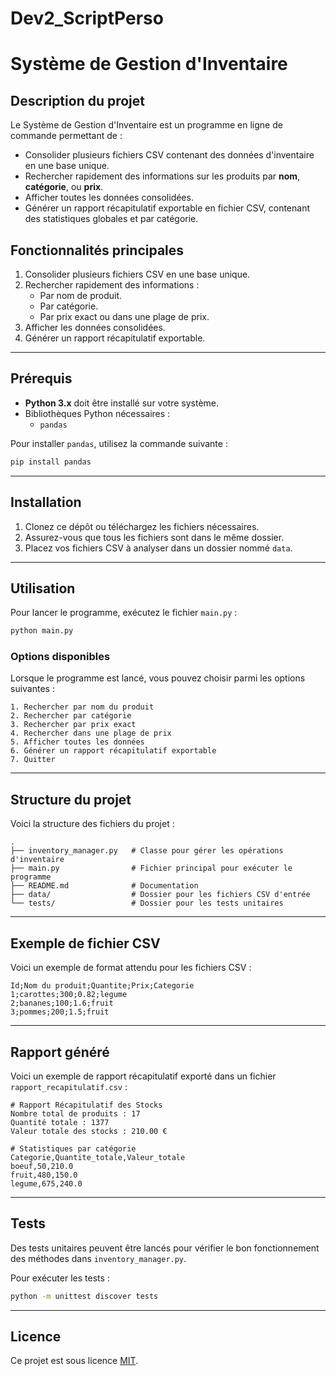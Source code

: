 # Dev2_ScriptPerso
# Système de Gestion d'Inventaire

## Description du projet

Le Système de Gestion d'Inventaire est un programme en ligne de commande permettant de :

- Consolider plusieurs fichiers CSV contenant des données d'inventaire en une base unique.
- Rechercher rapidement des informations sur les produits par **nom**, **catégorie**, ou **prix**.
- Afficher toutes les données consolidées.
- Générer un rapport récapitulatif exportable en fichier CSV, contenant des statistiques globales et par catégorie.

## Fonctionnalités principales

1. Consolider plusieurs fichiers CSV en une base unique.
2. Rechercher rapidement des informations :
   - Par nom de produit.
   - Par catégorie.
   - Par prix exact ou dans une plage de prix.
3. Afficher les données consolidées.
4. Générer un rapport récapitulatif exportable.

---

## Prérequis

- **Python 3.x** doit être installé sur votre système.
- Bibliothèques Python nécessaires :
  - `pandas`

Pour installer `pandas`, utilisez la commande suivante :

```bash
pip install pandas
```

---

## Installation

1. Clonez ce dépôt ou téléchargez les fichiers nécessaires.
2. Assurez-vous que tous les fichiers sont dans le même dossier.
3. Placez vos fichiers CSV à analyser dans un dossier nommé `data`.

---

## Utilisation

Pour lancer le programme, exécutez le fichier `main.py` :

```bash
python main.py
```

### Options disponibles

Lorsque le programme est lancé, vous pouvez choisir parmi les options suivantes :

```
1. Rechercher par nom du produit
2. Rechercher par catégorie
3. Rechercher par prix exact
4. Rechercher dans une plage de prix
5. Afficher toutes les données
6. Générer un rapport récapitulatif exportable
7. Quitter
```

---

## Structure du projet

Voici la structure des fichiers du projet :

```
.
├── inventory_manager.py   # Classe pour gérer les opérations d'inventaire
├── main.py                # Fichier principal pour exécuter le programme
├── README.md              # Documentation
├── data/                  # Dossier pour les fichiers CSV d'entrée
└── tests/                 # Dossier pour les tests unitaires
```

---

## Exemple de fichier CSV

Voici un exemple de format attendu pour les fichiers CSV :

```csv
Id;Nom du produit;Quantite;Prix;Categorie
1;carottes;300;0.82;legume
2;bananes;100;1.6;fruit
3;pommes;200;1.5;fruit
```

---

## Rapport généré

Voici un exemple de rapport récapitulatif exporté dans un fichier `rapport_recapitulatif.csv` :

```
# Rapport Récapitulatif des Stocks
Nombre total de produits : 17
Quantité totale : 1377
Valeur totale des stocks : 210.00 €

# Statistiques par catégorie
Categorie,Quantite_totale,Valeur_totale
boeuf,50,210.0
fruit,480,150.0
legume,675,240.0
```

---

## Tests

Des tests unitaires peuvent être lancés pour vérifier le bon fonctionnement des méthodes dans `inventory_manager.py`.

Pour exécuter les tests :

```bash
python -m unittest discover tests
```

---

## Licence

Ce projet est sous licence [MIT](https://opensource.org/licenses/MIT).